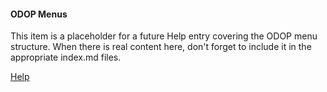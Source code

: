 #### ODOP Menus

This item is a placeholder for a future Help entry covering the ODOP menu structure.
When there is real content here, don't forget to include it in the appropriate
index.md files.

[Help](./)